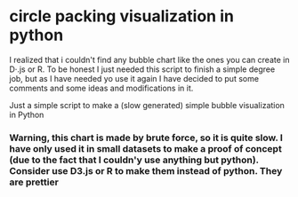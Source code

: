 # circle packing visualization in python
I realized that i couldn't find any bubble chart like the ones you can create in D·.js or R. 
To be honest I just needed this script to finish a simple degree job, but as I have needed yo use it again I have decided to put some comments and some ideas and modifications in it.

Just a simple script to make a (slow generated) simple bubble visualization  in Python
### Warning, this chart is made by brute force, so it is quite slow. I have only used it in small datasets to make a proof of concept (due to the fact that I couldn'y use anything but python). Consider use D3.js or R to make them instead of python. They are prettier
